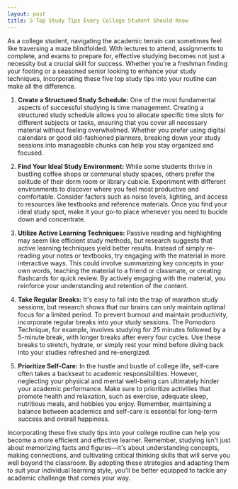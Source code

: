 ```yaml
---
layout: post
title: 5 Top Study Tips Every College Student Should Know
---
```


As a college student, navigating the academic terrain can sometimes feel like traversing a maze blindfolded. With lectures to attend, assignments to complete, and exams to prepare for, effective studying becomes not just a necessity but a crucial skill for success. Whether you're a freshman finding your footing or a seasoned senior looking to enhance your study techniques, incorporating these five top study tips into your routine can make all the difference.

1. **Create a Structured Study Schedule:** One of the most fundamental aspects of successful studying is time management. Creating a structured study schedule allows you to allocate specific time slots for different subjects or tasks, ensuring that you cover all necessary material without feeling overwhelmed. Whether you prefer using digital calendars or good old-fashioned planners, breaking down your study sessions into manageable chunks can help you stay organized and focused.

2. **Find Your Ideal Study Environment:** While some students thrive in bustling coffee shops or communal study spaces, others prefer the solitude of their dorm room or library cubicle. Experiment with different environments to discover where you feel most productive and comfortable. Consider factors such as noise levels, lighting, and access to resources like textbooks and reference materials. Once you find your ideal study spot, make it your go-to place whenever you need to buckle down and concentrate.

3. **Utilize Active Learning Techniques:** Passive reading and highlighting may seem like efficient study methods, but research suggests that active learning techniques yield better results. Instead of simply re-reading your notes or textbooks, try engaging with the material in more interactive ways. This could involve summarizing key concepts in your own words, teaching the material to a friend or classmate, or creating flashcards for quick review. By actively engaging with the material, you reinforce your understanding and retention of the content.

4. **Take Regular Breaks:** It's easy to fall into the trap of marathon study sessions, but research shows that our brains can only maintain optimal focus for a limited period. To prevent burnout and maintain productivity, incorporate regular breaks into your study sessions. The Pomodoro Technique, for example, involves studying for 25 minutes followed by a 5-minute break, with longer breaks after every four cycles. Use these breaks to stretch, hydrate, or simply rest your mind before diving back into your studies refreshed and re-energized.

5. **Prioritize Self-Care:** In the hustle and bustle of college life, self-care often takes a backseat to academic responsibilities. However, neglecting your physical and mental well-being can ultimately hinder your academic performance. Make sure to prioritize activities that promote health and relaxation, such as exercise, adequate sleep, nutritious meals, and hobbies you enjoy. Remember, maintaining a balance between academics and self-care is essential for long-term success and overall happiness.

Incorporating these five study tips into your college routine can help you become a more efficient and effective learner. Remember, studying isn't just about memorizing facts and figures—it's about understanding concepts, making connections, and cultivating critical thinking skills that will serve you well beyond the classroom. By adopting these strategies and adapting them to suit your individual learning style, you'll be better equipped to tackle any academic challenge that comes your way.
